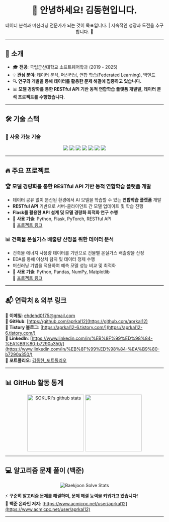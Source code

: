 <h1 align="center">👋 안녕하세요! 김동현입니다.</h1>
<p align="center">
  데이터 분석과 머신러닝 전문가가 되는 것이 목표입니다. | 지속적인 성장과 도전을 추구합니다. 🚀
</p>

---

## 📝 소개  
- 🎓 **전공**: 국립군산대학교 소프트웨어학과 (2019 - 2025)  
- 💡 **관심 분야**: 데이터 분석, 머신러닝, 연합 학습(Federated Learning), 백엔드  
- 🔍 **연구와 개발을 통해 데이터를 활용한 문제 해결에 집중하고 있습니다.**  
- 📊 **모델 경량화를 통한 RESTful API 기반 동적 연합학습 플랫폼 개발발, 데이터 분석 프로젝트를 수행했습니다.**  

---

## 🛠 기술 스택  
### 📌 사용 가능 기술  
<p align="center">
  <img src="https://img.shields.io/badge/Python-3776AB?style=for-the-badge&logo=python&logoColor=white">
  <img src="https://img.shields.io/badge/Java-007396?style=for-the-badge&logo=java&logoColor=white">
  <img src="https://img.shields.io/badge/SQL-4479A1?style=for-the-badge&logo=mysql&logoColor=white">
  <img src="https://img.shields.io/badge/Pandas-150458?style=for-the-badge&logo=pandas&logoColor=white">
  <img src="https://img.shields.io/badge/NumPy-013243?style=for-the-badge&logo=numpy&logoColor=white">
  <img src="https://img.shields.io/badge/Flask-000000?style=for-the-badge&logo=flask&logoColor=white">
  <img src="https://img.shields.io/badge/PyTorch-EE4C2C?style=for-the-badge&logo=pytorch&logoColor=white">
</p>

---

## 🔥 주요 프로젝트  

### 🏆 **모델 경량화를 통한 RESTful API 기반 동적 연합학습 플랫폼 개발**  
- 데이터 공유 없이 분산된 환경에서 AI 모델을 학습할 수 있는 **연합학습 플랫폼** 개발  
- **RESTful API** 기반으로 서버-클라이언트 간 모델 업데이트 및 학습 진행  
- **Flask를 활용한 API 설계 및 모델 경량화 최적화 연구 수행**  
- 📌 **사용 기술**: Python, Flask, PyTorch, RESTful API  
🔗 [프로젝트 링크](https://github.com/aprkal12/fedlearn)

### 📊 **건축물 온실가스 배출량 산정을 위한 데이터 분석**  
- 건축물 에너지 사용량 데이터를 기반으로 건물별 온실가스 배출량을 산정  
- EDA를 통해 이상치 탐지 및 데이터 정제 수행  
- 머신러닝 기법을 적용하여 예측 모델 성능 비교 및 최적화  
- 📌 **사용 기술**: Python, Pandas, NumPy, Matplotlib  
🔗 [프로젝트 링크](https://github.com/aprkal12/DataPJ)

---

## 📬 연락처 & 외부 링크  
📧 **이메일**: [ehdehd0175@gmail.com](mailto:ehdehd0175@gmail.com)  
🔗 **GitHub**: [https://github.com/aprkal12](https://github.com/aprkal12)  
📘 **Tistory 블로그**: [https://aprkal12-6.tistory.com/](https://aprkal12-6.tistory.com/)  
🔗 **LinkedIn**: [https://www.linkedin.com/in/%EB%8F%99%ED%98%84-%EA%B9%80-b7290a350/](https://www.linkedin.com/in/%EB%8F%99%ED%98%84-%EA%B9%80-b7290a350/)  
📘 **포트폴리오**: [김동현_포트폴리오](https://crystal-stew-d21.notion.site/1ae3e331408480eba7f4c3c714787d55?pvs=74)

---

## 📊 GitHub 활동 통계  
<p align="center">
  <a href="https://github.com/aprkal12"><img align="center" style="height:180px" src="https://github-readme-stats.vercel.app/api?username=aprkal12&show_icons=true&include_all_commits=true&theme=nord&hide_border=true" alt="SOKURI's github stats" /></a>
  <a href="https://github.com/aprkal12"><img align="center" style="height:180px" src="https://github-readme-stats.vercel.app/api/top-langs/?username=aprkal12&layout=compact&theme=nord&hide_border=true" /></a> 
</p>

---

## 💻 알고리즘 문제 풀이 (백준)  
<p align="center">
  <img src="http://mazassumnida.wtf/api/v2/generate_badge?boj=aprkal12" alt="Baekjoon Solve Stats">
</p>

⚡ **꾸준히 알고리즘 문제를 해결하며, 문제 해결 능력을 키워가고 있습니다!**  
📌 **백준 온라인 저지**: [https://www.acmicpc.net/user/aprkal12](https://www.acmicpc.net/user/aprkal12)  

---
